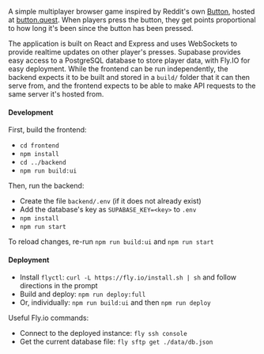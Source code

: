 A simple multiplayer browser game inspired by Reddit's own [Button](https://en.wikipedia.org/wiki/The_Button_(Reddit)), hosted at [button.quest](https://button.quest). When players press the button, they get points proportional to how long it's been since the button has been pressed.

The application is built on React and Express and uses WebSockets to provide realtime updates on other player's presses. Supabase provides easy access to a PostgreSQL database to store player data, with Fly.IO for easy deployment. While the frontend can be run independently, the backend expects it to be built and stored in a `build/` folder that it can then serve from, and the frontend expects to be able to make API requests to the same server it's hosted from.

#### Development

First, build the frontend:
- `cd frontend`
- `npm install`
- `cd ../backend`
- `npm run build:ui`

Then, run the backend:
- Create the file `backend/.env` (if it does not already exist)
- Add the database's key as `SUPABASE_KEY=<key>` to `.env`
- `npm install`
- `npm run start`

To reload changes, re-run `npm run build:ui` and `npm run start`

#### Deployment
- Install `flyctl`: `curl -L https://fly.io/install.sh | sh` and follow directions in the prompt
- Build and deploy: `npm run deploy:full`
- Or, individually: `npm run build:ui` and then `npm run deploy`

Useful Fly.io commands:
- Connect to the deployed instance: `fly ssh console`
- Get the current database file: `fly sftp get ./data/db.json`
